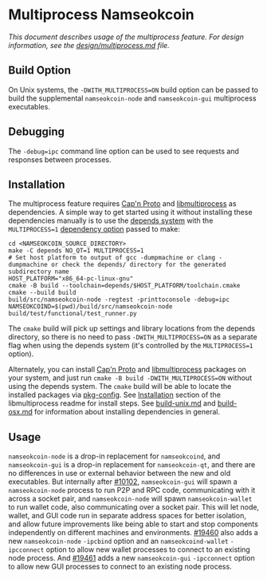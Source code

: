 # Multiprocess Namseokcoin

_This document describes usage of the multiprocess feature. For design information, see the [design/multiprocess.md](design/multiprocess.md) file._

## Build Option

On Unix systems, the `-DWITH_MULTIPROCESS=ON` build option can be passed to build the supplemental `namseokcoin-node` and `namseokcoin-gui` multiprocess executables.

## Debugging

The `-debug=ipc` command line option can be used to see requests and responses between processes.

## Installation

The multiprocess feature requires [Cap'n Proto](https://capnproto.org/) and [libmultiprocess](https://github.com/chaincodelabs/libmultiprocess) as dependencies. A simple way to get started using it without installing these dependencies manually is to use the [depends system](../depends) with the `MULTIPROCESS=1` [dependency option](../depends#dependency-options) passed to make:

```
cd <NAMSEOKCOIN_SOURCE_DIRECTORY>
make -C depends NO_QT=1 MULTIPROCESS=1
# Set host platform to output of gcc -dumpmachine or clang -dumpmachine or check the depends/ directory for the generated subdirectory name
HOST_PLATFORM="x86_64-pc-linux-gnu"
cmake -B build --toolchain=depends/$HOST_PLATFORM/toolchain.cmake
cmake --build build
build/src/namseokcoin-node -regtest -printtoconsole -debug=ipc
NAMSEOKCOIND=$(pwd)/build/src/namseokcoin-node build/test/functional/test_runner.py
```

The `cmake` build will pick up settings and library locations from the depends directory, so there is no need to pass `-DWITH_MULTIPROCESS=ON` as a separate flag when using the depends system (it's controlled by the `MULTIPROCESS=1` option).

Alternately, you can install [Cap'n Proto](https://capnproto.org/) and [libmultiprocess](https://github.com/chaincodelabs/libmultiprocess) packages on your system, and just run `cmake -B build -DWITH_MULTIPROCESS=ON` without using the depends system. The `cmake` build will be able to locate the installed packages via [pkg-config](https://www.freedesktop.org/wiki/Software/pkg-config/). See [Installation](https://github.com/chaincodelabs/libmultiprocess/blob/master/doc/install.md) section of the libmultiprocess readme for install steps. See [build-unix.md](build-unix.md) and [build-osx.md](build-osx.md) for information about installing dependencies in general.

## Usage

`namseokcoin-node` is a drop-in replacement for `namseokcoind`, and `namseokcoin-gui` is a drop-in replacement for `namseokcoin-qt`, and there are no differences in use or external behavior between the new and old executables. But internally after [#10102](https://github.com/namseokcoin/namseokcoin/pull/10102), `namseokcoin-gui` will spawn a `namseokcoin-node` process to run P2P and RPC code, communicating with it across a socket pair, and `namseokcoin-node` will spawn `namseokcoin-wallet` to run wallet code, also communicating over a socket pair. This will let node, wallet, and GUI code run in separate address spaces for better isolation, and allow future improvements like being able to start and stop components independently on different machines and environments.
[#19460](https://github.com/namseokcoin/namseokcoin/pull/19460) also adds a new `namseokcoin-node` `-ipcbind` option and an `namseokcoind-wallet` `-ipcconnect` option to allow new wallet processes to connect to an existing node process.
And [#19461](https://github.com/namseokcoin/namseokcoin/pull/19461) adds a new `namseokcoin-gui` `-ipcconnect` option to allow new GUI processes to connect to an existing node process.
